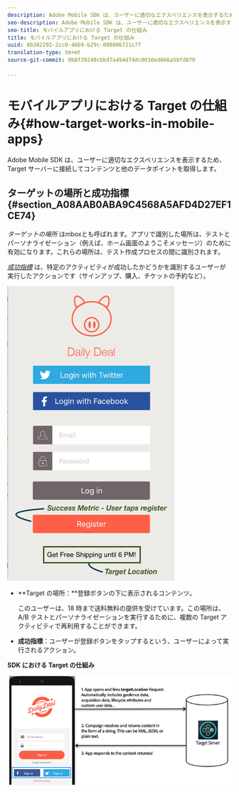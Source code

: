 ```yaml
---
description: Adobe Mobile SDK は、ユーザーに適切なエクスペリエンスを表示するため、Target サーバーに接続してコンテンツと他のデータポイントを取得します。
seo-description: Adobe Mobile SDK は、ユーザーに適切なエクスペリエンスを表示するため、Target サーバーに接続してコンテンツと他のデータポイントを取得します。
seo-title: モバイルアプリにおける Target の仕組み
title: モバイルアプリにおける Target の仕組み
uuid: 8b302292-2cc0-46b9-b29c-088006721c7f
translation-type: tm+mt
source-git-commit: 9b8f39240cbbd7a494d74dc0016ed666a58fd870

---
```



# モバイルアプリにおける Target の仕組み{#how-target-works-in-mobile-apps}

Adobe Mobile SDK は、ユーザーに適切なエクスペリエンスを表示するため、Target サーバーに接続してコンテンツと他のデータポイントを取得します。

## ターゲットの場所と成功指標 {#section_A08AAB0ABA9C4568A5AFD4D27EF1CE74}

*ターゲットの場所* はmboxとも呼ばれます。アプリで識別した場所は、テストとパーソナライゼーション（例えば、ホーム画面のようこそメッセージ）のために有効になります。これらの場所は、テスト作成プロセスの間に識別されます。

*[成功指標](../c-activities/r-success-metrics/success-metrics.md#reference_D011575C85DA48E989A244593D9B9924)* は、特定のアクティビティが成功したかどうかを識別するユーザーが実行したアクションです（サインアップ、購入、チケットの予約など）。

![](assets/mobile-target-location.png)

* **Target の場所：**登録ボタンの下に表示されるコンテンツ。

   このユーザーは、18 時まで送料無料の提供を受けています。この場所は、A/B テストとパーソナライゼーションを実行するために、複数の Target アクティビティで再利用することができます。

* **成功指標**：ユーザーが登録ボタンをタップするという、ユーザーによって実行されるアクション。

**SDK における Target の仕組み**

![](assets/how-target-mobile-works.png)

